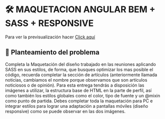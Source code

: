 # 🛠️ MAQUETACION ANGULAR BEM + SASS + RESPONSIVE

Para ver la previsualización hacer <a href="https://d4lion.github.io/Nodo_Aztro_Daniel_Martinez_Tamayo/ng_challenges/challenge_1/dist">Click aquí</a>

## 🧠 Planteamiento del problema

Completa la Maquetación del diseño trabajado en las reuniones aplicando SASS en sus estilos, de forma, que busques optimizar los mas posible el código, recuerda completar la sección de artículos (anteriormente llamada noticias, cambiamos el nombre porque observamos que son artículos noticiosos o de opinión). Para esta entrega tendrás a disposición las imágenes a utilizar, la estructura base de HTML en la parte de perfil, así como también los estilos globales como el color, tipo de fuente y un @mixin como punto de partida. Debes completar toda la maquetación para PC e integrar estilos para lograr una adaptación a pantallas móviles (diseño responsive) como se puede observar en las dos imágenes. 
